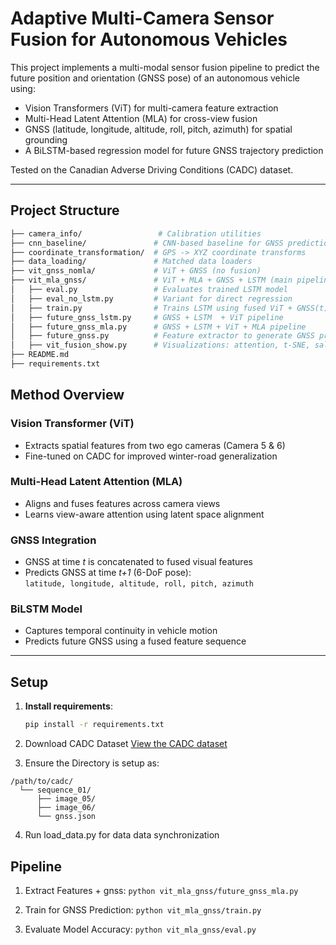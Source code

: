 
# Adaptive Multi-Camera Sensor Fusion for Autonomous Vehicles

This project implements a multi-modal sensor fusion pipeline to predict the future position and orientation (GNSS pose) of an autonomous vehicle using:

- Vision Transformers (ViT) for multi-camera feature extraction
- Multi-Head Latent Attention (MLA) for cross-view fusion
- GNSS (latitude, longitude, altitude, roll, pitch, azimuth) for spatial grounding
- A BiLSTM-based regression model for future GNSS trajectory prediction

Tested on the Canadian Adverse Driving Conditions (CADC) dataset.

---

##  Project Structure

```bash
├── camera_info/                 # Calibration utilities
├── cnn_baseline/               # CNN-based baseline for GNSS prediction
├── coordinate_transformation/  # GPS -> XYZ coordinate transforms
├── data_loading/               # Matched data loaders
├── vit_gnss_nomla/             # ViT + GNSS (no fusion)
├── vit_mla_gnss/               # ViT + MLA + GNSS + LSTM (main pipeline)
│   ├── eval.py                 # Evaluates trained LSTM model
│   ├── eval_no_lstm.py         # Variant for direct regression
│   ├── train.py                # Trains LSTM using fused ViT + GNSS(t) -> GNSS(t+1)
│   ├── future_gnss_lstm.py     # GNSS + LSTM  + ViT pipeline
│   ├── future_gnss_mla.py      # GNSS + LSTM + ViT + MLA pipeline
│   ├── future_gnss.py          # Feature extractor to generate GNSS prediction data
│   ├── vit_fusion_show.py      # Visualizations: attention, t-SNE, saliency maps
├── README.md
├── requirements.txt
```
##  Method Overview

###  Vision Transformer (ViT)
- Extracts spatial features from two ego cameras (Camera 5 & 6)
- Fine-tuned on CADC for improved winter-road generalization

###  Multi-Head Latent Attention (MLA)
- Aligns and fuses features across camera views
- Learns view-aware attention using latent space alignment

### GNSS Integration
- GNSS at time *t* is concatenated to fused visual features
- Predicts GNSS at time *t+1* (6-DoF pose):  
  `latitude, longitude, altitude, roll, pitch, azimuth`

###  BiLSTM Model
- Captures temporal continuity in vehicle motion
- Predicts future GNSS using a fused feature sequence

---

##  Setup

1. **Install requirements**:
   ```bash
   pip install -r requirements.txt

2. Download CADC Dataset [View the CADC dataset](https://github.com/mpitropov/cadc_devkit/tree/master)


3. Ensure the Directory is setup as:
```
/path/to/cadc/
  └── sequence_01/
      ├── image_05/
      ├── image_06/
      └── gnss.json
```
4. Run load_data.py for data data synchronization 

## Pipeline 

1. Extract Features + gnss: ```python vit_mla_gnss/future_gnss_mla.py```

2. Train for GNSS Prediction: ```python vit_mla_gnss/train.py```

3. Evaluate Model Accuracy: ```python vit_mla_gnss/eval.py```

